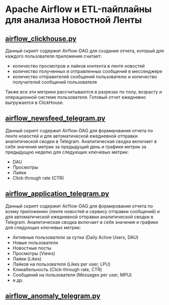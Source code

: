 # Apache Airflow и ETL-пайплайны для анализа Новостной Ленты



## [airflow_clickhouse.py](airflow_clickhouse.py)
Данный скрипт содержит Airflow-DAG для создания отчета,
который для каждого пользователя приложения считает:
* количество просмотров и лайков контента в ленте новостей
* количество полученных и отправленных сообщений в мессенджере
* количество отправителей сообщений пользователю и количество получателей сообщений пользователя

Также все эти метрики рассчитываются в разрезах по полу, возрасту и операционной системе пользователя.
Готовый отчет ежедневно выгружается в ClickHouse.



## [airflow_newsfeed_telegram.py](airflow_newsfeed_telegram.py)
Данный скрипт содержит Airflow-DAG
для формирования отчета по ленте новостей
и для автоматической ежедневной отправки аналитической сводки в Telegram.
Аналитическая сводка включает в себя
значения метрик за предыдущий день
и графики метрик за предыдущую неделю
для следующих ключевых метрик:
* DAU
* Просмотры
* Лайки
* Click-through rate (CTR)



## [airflow_application_telegram.py](airflow_application_telegram.py)
Данный скрипт содержит Airflow-DAG
для формирования отчета по всему приложению (ленте новостей и сервису отправки сообщений)
и для автоматической ежедневной отправки аналитической сводки в Telegram.
Аналитическая сводка включает в себя значения и графики для следующих ключевых метрик:
* Активные пользователи за сутки (Daily Active Users, DAU)
* Новые пользователи
* Новостные посты
* Просмотры (Views)
* Лайки (Likes)
* Лайков на пользователя (Likes per user, LPU)
* Кликабельность (Click-through rate, CTR)
* Сообщений на пользователя (Messages per user, MPU)
* и др.



## [airflow_anomaly_telegram.py](airflow_anomaly_telegram.py)






